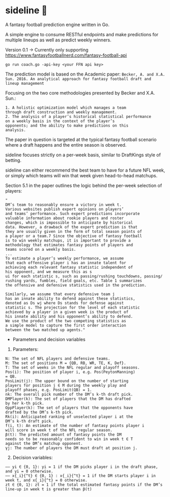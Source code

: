 # sideline 🏈
A fantasy football prediction engine written in Go. 

A simple engine to consume RESTful endpoints and make predictions for multiple lineups as well as predict weekly winners.

Version 0.1 -> Currently only supporting https://www.fantasyfootballnerd.com/fantasy-football-api

```
go run coach.go -api-key <your FFN api key>
```

The prediction model is based on the Academic paper: 
`Becker, A. and X.A. Sun. 2016. An analytical approach for fantasy football draft and lineup management`

Focusing on the two core methodologies presented by Becker and X.A. Sun.:

```
1. A holistic optimization model which manages a team
through draft construction and weekly management.
2. The analysis of a player’s historical statistical performance
on a weekly basis in the context of the player’s
opponents; and the ability to make predictions on this
analysis.
```

The paper in question is targeted at the typical fantasy football scenario where a draft happens and the entire season is observed.

sideline focuses strictly on a per-week basis, similar to DraftKings style of betting. 

sideline can either recommend the best team to have for a future NFL week, or simply which teams will win that week given head-to-head matchups.

Section 5.1 in the paper outlines the logic behind the per-week selection of players:

```
"
DM’s team to reasonably ensure a victory in week t.
Various websites publish expert opinions on players’
and teams’ performance. Such expert predictions incorporate
valuable information about rookie players and roster
changes, which is impossible to anticipate by historical
data. However, a drawback of the expert prediction is that
they are usually given in the form of total season points of
a player or a team.7 Since the objective of fantasy football
is to win weekly matchups, it is important to provide a
methodology that estimates fantasy points of players and
teams scored on a weekly basis.
...
To estimate a player’s weekly performance, we assume
that each offensive player i has an innate talent for
achieving each relevant fantasy statistic independent of
his opponent, and we measure this as s
ui for each statistic s, such as passing/rushing touchdowns, passing/
rushing yards, fumbles, field goals, etc. Table 1 summarizes
the offensive and defensive statistics used in the prediction.

Similarly, we assume that every defensive team j
has an innate ability to defend against these statistics,
denoted as Ds wj where Ds stands for defense against
statistic s. The projection for the level of each statistic
achieved by a player in a given week is the product of
his innate ability and his opponent’s ability to defend.
We use the product of the two competing statistics as
a simple model to capture the first order interaction
between the two matched up agents."
```


* Parameters and decision variables
1. Parameters:
```
N: The set of NFL players and defensive teams.
M: The set of positions M = {QB, RB, WR, TE, K, Def}.
T: The set of weeks in the NFL regular and playoff seasons.
Pos(i): The position of player i, e.g. Pos(PeytonManning)
= QB.
PosLimit(j): The upper bound on the number of starting
players for position j ∈ M during the weekly play and
playoff phases, e.g. PosLimit(QB) = 1.
nk: The overall pick number of the DM’s k-th draft pick.
DMPlayer(k): The set of players that the DM has drafted
by her k-th pick.
OppPlayer(k): The set of players that the opponents have
drafted by the DM’s k-th pick.
Rk(i): Anticipated ranking of unselected player i at the
DM’s k-th draft pick.
f(i, t): An estimate of the number of fantasy points player i
will score in week t of the NFL regular season.
β(t): The predicted amount of fantasy points the DM
needs so to be reasonably confident to win in week t ∈ T
against the DM’s matchup opponent.
γj: The number of players the DM must draft at position j.
```

2. Decision variables:
```
–– yi ∈ {0, 1}: yi = 1 if the DM picks player i in the draft phase, and yi = 0 otherwise.
–– x{_i}{^t} ∈ {0, 1} : x{_i}{^t} = 1 if the DM starts player i in week t, and x{_i}{^t} = 0 otherwise.
zt ∈ {0, 1}: zt = 1 if the total estimated fantasy points if the DM’s line-up in week t is greater than β(t) 
```
